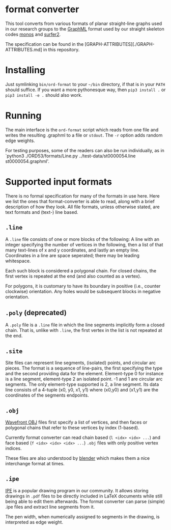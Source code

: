 # format converter

This tool converts from various formats of planar straight-line graphs
used in our research groups to the [GraphML] format used by our straight
skeleton codes [monos] and [surfer2].

The specification can be found in the [GRAPH-ATTRIBUTES][./GRAPH-ATTRIBUTES.md]
in this repository.

[monos]: https://github.com/cgalab/monos/
[surfer2]: https://github.com/cgalab/surfer/
[graphml]: http://graphml.graphdrawing.org/

# Installing

Just symlinking `bin/ord-format` to your `~/bin` directory, if that is in your
`PATH` should suffice.  If you want a more pythonesque way, then `pip3 install .`
or `pip3 install -e .` should also work.

# Running

The main interface is the `ord-format` script which reads from one file and
writes the resulting .graphml to a file or `stdout`.  The `-r` option adds
random edge weights.

For testing purposes, some of the readers can also be run individually,
as in `python3 ./ORD53/formats/Line.py ../test-data/st0000054.line st0000054.graphml'.

# Supported input formats

There is no formal specification for many of the formats in use here.  Here we
list the ones that format-converter is able to read, along with a brief
description of how they look.  All file formats, unless otherwise stated, are
text formats and (text-) line based.

## `.line`

A `.line` file consists of one or more blocks of the following:  A line with an
integer specifying the number of vertices in the following, then a list of that
many text-lines of x and y coordinates, and lastly an empty line.  Coordinates
in a line are space seperated; there may be leading whitespace.

Each such block is considered a polygonal chain.  For closed chains, the first
vertex is repeated at the end (and also counted as a vertex).

For polygons, it is customary to have its boundary in positive (i.e., counter
clockwise) orientation.  Any holes would be subsequent blocks in negative orientation.

## `.poly` (deprecated)

A `.poly` file is a `.line` file in which the line segments implicitly form a
closed chain.  That is, unlike with `.line`, the first vertex in the list is
not repeated at the end.

## `.site`

Site files can represent line segments, (isolated) points, and circular arc
pieces.  The format is a sequence of line-pairs, the first specifying the type
and the second providing data for the element.  Element-type 0 for instance is a
line segment, element-type 2 an isolated point.  -1 and 1 are circular arc
segments.  The only element-type supported is 2, a line segment.  Its data
line consists of a 4-tuple (x0, y0, x1, y1) where (x0,y0) and (x1,y1) are
the coordinates of the segments endpoints.

## `.obj`

[Wavefront OBJ][obj] files first specify a list of vertices, and then faces or
polygonal chains that refer to these vertices by index (1-based).

Currently format converter can read chain based (`l <idx> <idx> ...`) and face
based (`f <idx> <idx> <idx> ...`) `.obj` files with only positive vertex
indices.

These files are also understood by [blender] which makes them a nice
interchange format at times.

[obj]: https://www.fileformat.info/format/wavefrontobj/egff.htm
[blender]: https://www.blender.org/

## `.ipe`

[IPE] is a popular drawing program in our community.  It allows storing
drawings in `.pdf` files to be directly included in LaTeX documents while still
being able to edit them afterwards.  The format converter can parse (simple)
.ipe files and extract line segments from it.

The pen width, when numerically assigned to segments in the drawing, is
interpreted as edge weight.

[ipe]: http://ipe.otfried.org/

